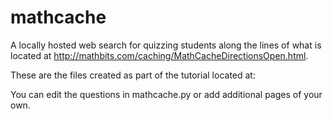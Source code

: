 mathcache
=========

A locally hosted web search for quizzing students along the lines of what is located at http://mathbits.com/caching/MathCacheDirectionsOpen.html.


These are the files created as part of the tutorial located at:


You can edit the questions in mathcache.py or add additional pages of your own. 
